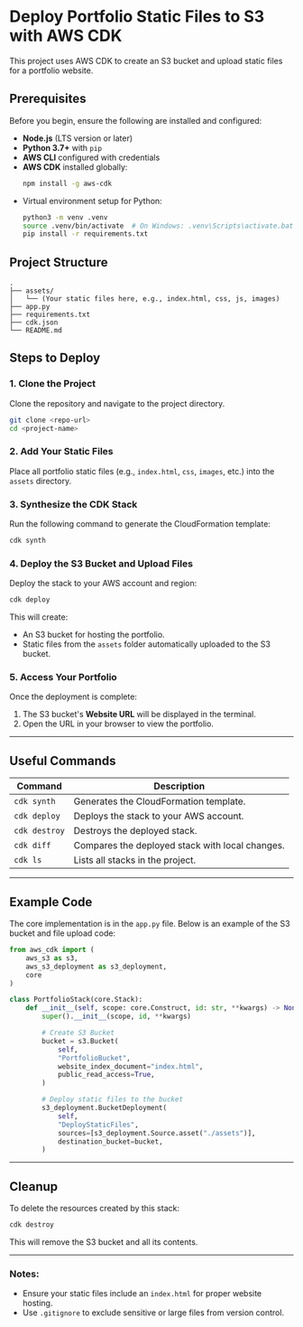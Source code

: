 # Deploy Portfolio Static Files to S3 with AWS CDK

This project uses AWS CDK to create an S3 bucket and upload static files for a portfolio website.

## Prerequisites

Before you begin, ensure the following are installed and configured:

- **Node.js** (LTS version or later)
- **Python 3.7+** with `pip`
- **AWS CLI** configured with credentials
- **AWS CDK** installed globally:
  ```bash
  npm install -g aws-cdk
  ```
- Virtual environment setup for Python:
  ```bash
  python3 -m venv .venv
  source .venv/bin/activate  # On Windows: .venv\Scripts\activate.bat
  pip install -r requirements.txt
  ```

## Project Structure

```
.
├── assets/
│   └── (Your static files here, e.g., index.html, css, js, images)
├── app.py
├── requirements.txt
├── cdk.json
└── README.md
```

## Steps to Deploy

### 1. Clone the Project

Clone the repository and navigate to the project directory.

```bash
git clone <repo-url>
cd <project-name>
```

### 2. Add Your Static Files

Place all portfolio static files (e.g., `index.html`, `css`, `images`, etc.) into the `assets` directory.

### 3. Synthesize the CDK Stack

Run the following command to generate the CloudFormation template:

```bash
cdk synth
```

### 4. Deploy the S3 Bucket and Upload Files

Deploy the stack to your AWS account and region:

```bash
cdk deploy
```

This will create:
- An S3 bucket for hosting the portfolio.
- Static files from the `assets` folder automatically uploaded to the S3 bucket.

### 5. Access Your Portfolio

Once the deployment is complete:
1. The S3 bucket's **Website URL** will be displayed in the terminal.
2. Open the URL in your browser to view the portfolio.

---

## Useful Commands

| Command                | Description                                      |
|------------------------|--------------------------------------------------|
| `cdk synth`            | Generates the CloudFormation template.           |
| `cdk deploy`           | Deploys the stack to your AWS account.           |
| `cdk destroy`          | Destroys the deployed stack.                     |
| `cdk diff`             | Compares the deployed stack with local changes.  |
| `cdk ls`               | Lists all stacks in the project.                 |

---

## Example Code

The core implementation is in the `app.py` file. Below is an example of the S3 bucket and file upload code:

```python
from aws_cdk import (
    aws_s3 as s3,
    aws_s3_deployment as s3_deployment,
    core
)

class PortfolioStack(core.Stack):
    def __init__(self, scope: core.Construct, id: str, **kwargs) -> None:
        super().__init__(scope, id, **kwargs)

        # Create S3 Bucket
        bucket = s3.Bucket(
            self,
            "PortfolioBucket",
            website_index_document="index.html",
            public_read_access=True,
        )

        # Deploy static files to the bucket
        s3_deployment.BucketDeployment(
            self,
            "DeployStaticFiles",
            sources=[s3_deployment.Source.asset("./assets")],
            destination_bucket=bucket,
        )
```

---

## Cleanup

To delete the resources created by this stack:

```bash
cdk destroy
```

This will remove the S3 bucket and all its contents.

---

### Notes:
- Ensure your static files include an `index.html` for proper website hosting.
- Use `.gitignore` to exclude sensitive or large files from version control.